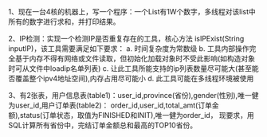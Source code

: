 1、现在一台4核的机器上，写一个程序：一个List有1W个数字，多线程对该list中所有的数字进行求和，并打印结果。

2、IP检测：实现一个检测IP是否重复存在的工具，核心方法 isIPExist(String inputIP)，该工具需要满足如下要求：
a. 时间复杂度为常数级
b. 工具内部操作完全基于内存不得有网络或文件读取，但初始化加载对象时不受此影响(如构造对象时可从文件中loadip名单列表)
c. 让此工具所能支持的ip列表数量尽可能大(甚至能否覆盖整个ipv4地址空间),内存占用尽可能小
d. 此工具可能在多线程环境被使用

3、有2张表，用户信息表(table1)：user_id,province(省份),gender(性别),唯一健为user_id,用户订单表(table2)：
order_id,user_id,total_amt(订单金额),status(订单状态，取值为FINISHED和INIT),唯一健为order_id，
现要求，用SQL计算所有省份中，完结订单金额总和最高的TOP10省份。

